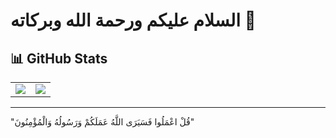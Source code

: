 # السلام عليكم ورحمة الله وبركاته 🌟

## 📊 GitHub Stats

<table>
  <tr>
    <td>
      <img src="https://github-readme-stats.vercel.app/api?username=Lemon-e&show_icons=true&theme=dark" />
    </td>
    <td>
      <img src="https://github-readme-stats.vercel.app/api/top-langs/?username=Lemon-e&layout=compact&theme=dark&hide_border=true" />
    </td>
  </tr>
</table>

---

"قُلْ اعْمَلُوا فَسَيَرَى اللَّهُ عَمَلَكُمْ وَرَسُولُهُ وَالْمُؤْمِنُونَ"
